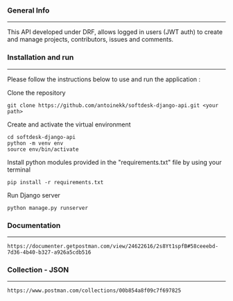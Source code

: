 ### General Info
***
This API developed under DRF, allows logged in users (JWT auth) to create and manage projects, contributors, issues and comments.

### Installation and run
***
Please follow the instructions below to use and run the application :

Clone the repository

```
git clone https://github.com/antoinekk/softdesk-django-api.git <your path>
```

Create and activate the virtual environment

```
cd softdesk-django-api
python -m venv env
source env/bin/activate
```

Install python modules provided in the "requirements.txt" file by using your terminal

```
pip install -r requirements.txt
```

Run Django server

```
python manage.py runserver
```

### Documentation
***

```
https://documenter.getpostman.com/view/24622616/2s8Yt1spfB#58ceeebd-7d36-4b40-b327-a926a5cdb516
```

### Collection - JSON
***

```
https://www.postman.com/collections/00b854a8f09c7f697825
```
